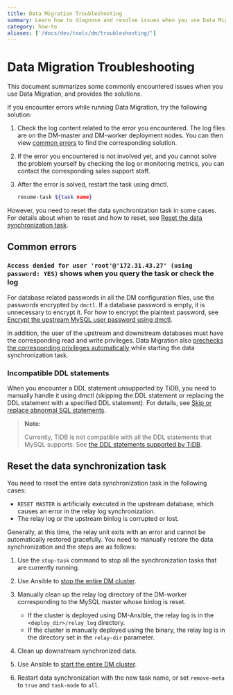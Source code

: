 ```yaml
---
title: Data Migration Troubleshooting
summary: Learn how to diagnose and resolve issues when you use Data Migration.
category: how-to
aliases: ['/docs/dev/tools/dm/troubleshooting/']
---
```


# Data Migration Troubleshooting

This document summarizes some commonly encountered issues when you use Data Migration, and provides the solutions.

If you encounter errors while running Data Migration, try the following solution:

1. Check the log content related to the error you encountered. The log files are on the DM-master and DM-worker deployment nodes. You can then view [common errors](#common-errors) to find the corresponding solution.

2. If the error you encountered is not involved yet, and you cannot solve the problem yourself by checking the log or monitoring metrics, you can contact the corresponding sales support staff.

3. After the error is solved, restart the task using dmctl.

    ```bash
    resume-task ${task name}
    ```

However, you need to reset the data synchronization task in some cases. For details about when to reset and how to reset, see [Reset the data synchronization task](#reset-the-data-synchronization-task).

## Common errors

### `Access denied for user 'root'@'172.31.43.27' (using password: YES)` shows when you query the task or check the log

For database related passwords in all the DM configuration files, use the passwords encrypted by `dmctl`. If a database password is empty, it is unnecessary to encrypt it. For how to encrypt the plaintext password, see [Encrypt the upstream MySQL user password using dmctl](how-to/deploy/data-migration-with-ansible.md#encrypt-the-upstream-mysql-user-password-using-dmctl).

In addition, the user of the upstream and downstream databases must have the corresponding read and write privileges. Data Migration also [prechecks the corresponding privileges automatically](/tools/dm/precheck.md) while starting the data synchronization task.

### Incompatible DDL statements

When you encounter a DDL statement unsupported by TiDB, you need to manually handle it using dmctl (skipping the DDL statement or replacing the DDL statement with a specified DDL statement). For details, see [Skip or replace abnormal SQL statements](/tools/dm/skip-replace-sqls.md).

> **Note:**
>
> Currently, TiDB is not compatible with all the DDL statements that MySQL supports. See [the DDL statements supported by TiDB](/sql/ddl.md).

## Reset the data synchronization task

You need to reset the entire data synchronization task in the following cases:

- `RESET MASTER` is artificially executed in the upstream database, which causes an error in the relay log synchronization.
- The relay log or the upstream binlog is corrupted or lost.

Generally, at this time, the relay unit exits with an error and cannot be automatically restored gracefully. You need to manually restore the data synchronization and the steps are as follows:

1. Use the `stop-task` command to stop all the synchronization tasks that are currently running.
2. Use Ansible to [stop the entire DM cluster](how-to/deploy/data-migration-with-ansible.md#step-10-stop-the-dm-cluster).
3. Manually clean up the relay log directory of the DM-worker corresponding to the MySQL master whose binlog is reset.

    - If the cluster is deployed using DM-Ansible, the relay log is in the `<deploy_dir>/relay_log` directory.
    - If the cluster is manually deployed using the binary, the relay log is in the directory set in the `relay-dir` parameter.

4. Clean up downstream synchronized data.
5. Use Ansible to [start the entire DM cluster](how-to/deploy/data-migration-with-ansible.md#step-9-deploy-the-dm-cluster).
6. Restart data synchronization with the new task name, or set `remove-meta` to `true` and `task-mode` to `all`.
